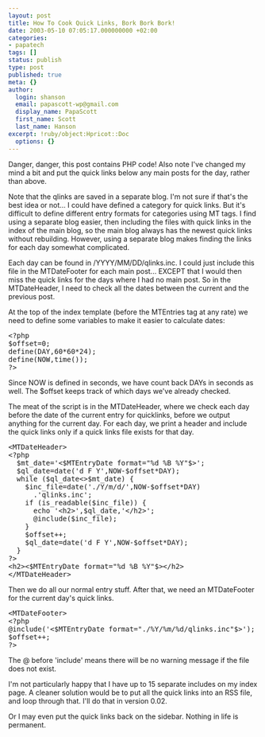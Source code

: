 ```yaml
---
layout: post
title: How To Cook Quick Links, Bork Bork Bork!
date: 2003-05-10 07:05:17.000000000 +02:00
categories:
- papatech
tags: []
status: publish
type: post
published: true
meta: {}
author:
  login: shanson
  email: papascott-wp@gmail.com
  display_name: PapaScott
  first_name: Scott
  last_name: Hanson
excerpt: !ruby/object:Hpricot::Doc
  options: {}
---
```

<p>Danger, danger, this post contains PHP code! Also note I've changed my mind a bit and put the quick links below any main posts for the day, rather than above.</p>
<p>Note that the qlinks are saved in a separate blog. I'm not sure if that's the best idea or not... I could have defined a category for quick links. But it's difficult to define different entry formats for categories using MT tags. I find using a separate blog easier, then including the files with quick links in the index of the main blog, so the main blog always has the newest quick links without rebuilding. However, using a separate blog makes finding the links for each day somewhat complicated.  </p>
<p>Each day can be found in /YYYY/MM/DD/qlinks.inc. I could just include this file in the MTDateFooter for each main post... EXCEPT that I would then miss the quick links for the days where I had no main post. So in the MTDateHeader, I need to check all the dates between the current and the previous post.</p>
<p>At the top of the index template (before the MTEntries tag at any rate) we need to define some variables to make it easier to calculate dates:</p>
<pre>&lt;?php 
$offset=0;
define(DAY,60*60*24);
define(NOW,time());
?&gt;</pre>
<p>Since NOW is defined in seconds, we have count back DAYs in seconds as well. The $offset keeps track of which days we've already checked. </p>
<p>The meat of the script is in the MTDateHeader, where we check each day before the date of the current entry for quicklinks, before we output anything for the current day. For each day, we print a header and include the quick links only if a quick links file exists for that day.</p>
<pre>&lt;MTDateHeader>
&lt;?php
  $mt_date='&lt;$MTEntryDate format="%d %B %Y"$>';
  $ql_date=date('d F Y',NOW-$offset*DAY);
  while ($ql_date<>$mt_date) {
    $inc_file=date('./Y/m/d/',NOW-$offset*DAY)
      .'qlinks.inc';
    if (is_readable($inc_file)) {
      echo '&lt;h2>',$ql_date,'&lt;/h2>';
      @include($inc_file);
    }
    $offset++;
    $ql_date=date('d F Y',NOW-$offset*DAY);
  }
?>
&lt;h2><$MTEntryDate format="%d %B %Y"$>&lt;/h2>
&lt;/MTDateHeader></pre>
<p>Then we do all our normal entry stuff. After that, we need an MTDateFooter for the current day's quick links.</p>
<pre>&lt;MTDateFooter>
&lt;?php 
@include('<$MTEntryDate format="./%Y/%m/%d/qlinks.inc"$>');
$offset++;
?&gt;</pre>
<p>The @ before 'include' means there will be no warning message if the file does not exist. </p>
<p>I'm not particularly happy that I have up to 15 separate includes on my index page. A cleaner solution would be to put all the quick links into an RSS file, and loop through that. I'll do that in version 0.02.</p>
<p>Or I may even put the quick links back on the sidebar. Nothing in life is permanent.</p>
